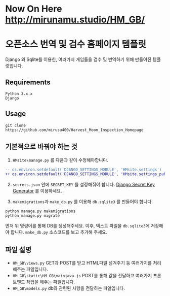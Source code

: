 # Now On Here http://mirunamu.studio/HM_GB/

# 오픈소스 번역 및 검수 홈페이지 템플릿

Django 와 Sqlite를 이용한, 여러가지 게임들을 검수 및 번역하기 위해 만들어진 템플릿입니다.

## Requirements
```
Python 3.x.x
Django
```

## Usage
```
git clone https://github.com/mirusu400/Harvest_Moon_Inspection_Homepage
```

## 기본적으로 바꿔야 하는 것
 1. `HMsite\manage.py` 를 다음과 같이 수정해야합니다.
 ```diff
 -- os.environ.setdefault('DJANGO_SETTINGS_MODULE', 'HMsite.settings')
 ++ os.environ.setdefault('DJANGO_SETTINGS_MODULE', 'HMsite.settings_public')
 ```
 
 2. `secrets.json` 안에 `SECRET_KEY` 를 설정해줘야 합니다.
 [Django Secret Key Generator](https://www.miniwebtool.com/django-secret-key-generator/) 를 이용하세요.
 
 3. `makemigrations`과 `make_db.py` 를 이용해 `db.sqlite3` 를 만들어야 합니다.
 ```
 python manage.py makemigrations
 python manage.py migrate
 ```
 먼저 위 명령어를 통해 DB를 생성해주세요.
 이후, 텍스트 파일을 `db.sqlite3`에 저장해야 합니다.
 `make_db.py` 소스코드를 보고 추가해 주세요.
 
## 파일 설명
  - `HM_GB\views.py`
 GET과 POST를 받고 HTML파일 넘겨주기 등 여러가지를 처리해주는 파일입니다.
  - `HM_GB\static\HM_GB\mainjava.js`
 POST를 통해 값을 전달하고 여러가지 프론트엔드 작업을 해주는 파일입니다.
  - `HM_GB\models.py`
 db와 관련된 사항을 전달하는 파일입니다.

